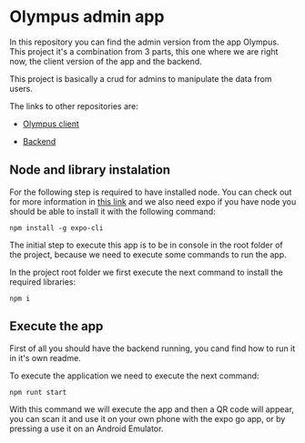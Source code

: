 # Olympus admin app

In this repository you can find the admin version from the app Olympus. This project it's a combination from 3 parts, this one where we are right now, the client version of the app and the backend.

This project is basically a crud for admins to manipulate the data from users.

The links to other repositories are:

- [Olympus client](https://github.com/RicardoAlvarezHernandez1/Olympus_Client)

- [Backend](https://github.com/AleVallejoGarcia/Olympus_API)

## Node and library instalation
For the following step is required to have installed node. You can check out for more information in [this link](https://nodejs.org/en/download/package-manager) and we also need expo if you have node you should be able to install it with the following command:

```npm install -g expo-cli```

The initial step to execute this app is to be in console in the root folder of the project, because we need to execute some commands to run the app.

In the project root folder we first execute the next command to install the required libraries:

```npm i```

## Execute the app

First of all you should have the backend running, you cand find how to run it in it's own readme.

To execute the application we need to execute the next command:

```npm runt start```

With this command we will execute the app and then a QR code will appear, you can scan it and use it on your own phone with the expo go app, or by pressing a use it on an Android Emulator.
